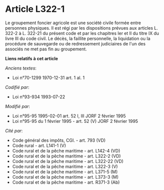# Article L322-1

Le groupement foncier agricole est une société civile formée entre personnes physiques. Il est régi par les dispositions
prévues aux articles L. 322-2 à L. 322-21 du présent code et par les chapitres Ier et II du titre IX du livre III du code
civil. Le décès, la faillite personnelle, la liquidation ou la procédure de sauvegarde ou de redressement judiciaires de l'un
des associés ne met pas fin au groupement.

**Liens relatifs à cet article**

_Anciens textes_:

  - Loi n°70-1299 1970-12-31 art. 1 al. 1

_Codifié par_:

  - Loi n°93-934 1993-07-22

_Modifié par_:

  - Loi n°95-95 1995-02-01 art. 52 I, III JORF 2 février 1995
  - Loi n°95-95 du 1 février 1995 - art. 52 (V) JORF 2 février 1995

_Cité par_:

  - Code général des impôts, CGI. - art. 793 (VD)
  - Code rural - art. L141-1 (V)
  - Code rural et de la pêche maritime - art. L142-4 (VD)
  - Code rural et de la pêche maritime - art. L322-2 (VD)
  - Code rural et de la pêche maritime - art. L322-22 (VD)
  - Code rural et de la pêche maritime - art. L322-3 (V)
  - Code rural et de la pêche maritime - art. L371-5 (M)
  - Code rural et de la pêche maritime - art. L373-3 (M)
  - Code rural et de la pêche maritime - art. R371-3 (Ab)

